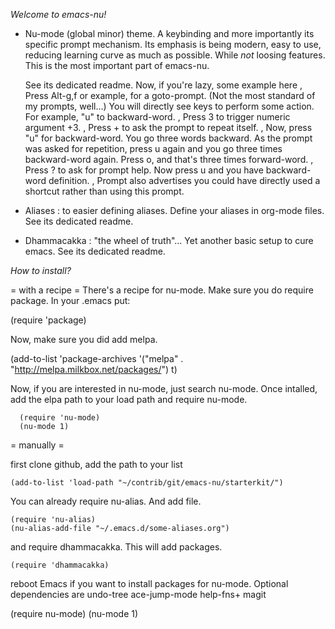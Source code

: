 _Welcome to emacs-nu!_


- Nu-mode (global minor) theme. A keybinding and more importantly
  its specific prompt mechanism.
  Its emphasis is being modern, easy to use,
  reducing learning curve as much as possible.
  While _not_ loosing features.
  This is the most important part of emacs-nu.

  See its dedicated readme. Now, if you're lazy, some example here
  , Press Alt-g,f or example, for a goto-prompt. (Not the most standard of my prompts, well...)
  You will directly see keys to perform some action. For example, "u" to backward-word.
  , Press 3 to trigger numeric argument +3.
  , Press + to ask the prompt to repeat itself.
  , Now, press "u" for backward-word. You go three words backward. As the prompt was asked for repetition,
  press u again and you go three times backward-word again. Press o, and that's three times forward-word.
  , Press ? to ask for prompt help. Now press u and you have backward-word definition.
  , Prompt also advertises you could have directly used a shortcut rather than using this prompt.


- Aliases : to easier defining aliases.
  Define your aliases in org-mode files.
  See its dedicated readme.


- Dhammacakka : "the wheel of truth"...
  Yet another basic setup to cure emacs.
  See its dedicated readme.




_How to install?_

= with a recipe =
There's a recipe for nu-mode.
Make sure you do require package. In your .emacs put:

  (require 'package)

Now, make sure you did add melpa.

  (add-to-list 'package-archives
   '("melpa" . "http://melpa.milkbox.net/packages/") t)

Now, if you are interested in nu-mode, just search nu-mode.
Once intalled, add the elpa path to your load path and require nu-mode.

      (require 'nu-mode)
      (nu-mode 1)

= manually =

first clone github, add the path to your list

    (add-to-list 'load-path "~/contrib/git/emacs-nu/starterkit/")

You can already require nu-alias. And add file.

    (require 'nu-alias)
    (nu-alias-add-file "~/.emacs.d/some-aliases.org")

and require dhammacakka. This will add packages.

    (require 'dhammacakka)

reboot Emacs if you want to install packages for nu-mode.
Optional dependencies are
undo-tree
ace-jump-mode
help-fns+
magit


   (require nu-mode)
   (nu-mode 1)
